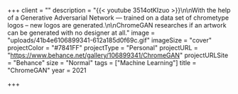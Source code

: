 +++
client = ""
description = "{{< youtube 3514otKIzuo >}}\n\nWith the help of a Generative Adversarial Network — trained on a data set of chrometype logos – new logos are generated.\n\nChromeGAN researches if an artwork can be generated with no designer at all."
image = "uploads/41b4e6106899341-612a185d0f69c.gif"
imageSize = "cover"
projectColor = "#7841FF"
projectType = "Personal"
projectURL = "https://www.behance.net/gallery/106899341/ChromeGAN"
projectURLSite = "Behance"
size = "Normal"
tags = ["Machine Learning"]
title = "ChromeGAN"
year = 2021

+++
